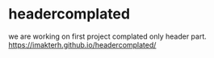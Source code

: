 # headercomplated
we are working on first project complated only header part.
https://imakterh.github.io/headercomplated/
